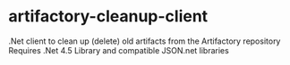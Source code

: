 artifactory-cleanup-client
==========================

.Net client to clean up (delete) old artifacts from the Artifactory repository
Requires .Net 4.5 Library and compatible JSON.net libraries